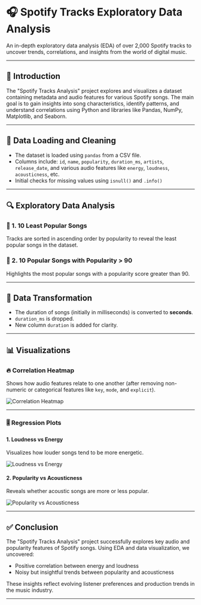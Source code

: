 # 🎧 Spotify Tracks Exploratory Data Analysis

An in-depth exploratory data analysis (EDA) of over 2,000 Spotify tracks to uncover trends, correlations, and insights from the world of digital music.

---

## 📌 Introduction

The "Spotify Tracks Analysis" project explores and visualizes a dataset containing metadata and audio features for various Spotify songs. The main goal is to gain insights into song characteristics, identify patterns, and understand correlations using Python and libraries like Pandas, NumPy, Matplotlib, and Seaborn.

---

## 🧼 Data Loading and Cleaning

- The dataset is loaded using `pandas` from a CSV file.
- Columns include: `id`, `name`, `popularity`, `duration_ms`, `artists`, `release_date`, and various audio features like `energy`, `loudness`, `acousticness`, etc.
- Initial checks for missing values using `isnull()` and `.info()`

---

## 🔍 Exploratory Data Analysis

### 🎵 1. 10 Least Popular Songs
Tracks are sorted in ascending order by popularity to reveal the least popular songs in the dataset.

### 🌟 2. 10 Popular Songs with Popularity > 90
Highlights the most popular songs with a popularity score greater than 90.

---

## 🔄 Data Transformation

- The duration of songs (initially in milliseconds) is converted to **seconds**.
- `duration_ms` is dropped.
- New column `duration` is added for clarity.

---

## 📊 Visualizations

### 🔥 Correlation Heatmap

Shows how audio features relate to one another (after removing non-numeric or categorical features like `key`, `mode`, and `explicit`).

![Correlation Heatmap](images/correlation_heatmap.png)

---

### 🎚️ Regression Plots

#### 1. Loudness vs Energy
Visualizes how louder songs tend to be more energetic.

![Loudness vs Energy](images/loudness_vs_energy.png)

#### 2. Popularity vs Acousticness
Reveals whether acoustic songs are more or less popular.

![Popularity vs Acousticness](images/popularity_vs_acousticness.png)

---

## ✅ Conclusion

The "Spotify Tracks Analysis" project successfully explores key audio and popularity features of Spotify songs. Using EDA and data visualization, we uncovered:

- Positive correlation between energy and loudness
- Noisy but insightful trends between popularity and acousticness

These insights reflect evolving listener preferences and production trends in the music industry.

---





